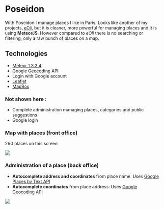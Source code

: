 # Poseidon
With Poseidon I manage places I like in Paris. Looks like another of my projects, [eOli](https://github.com/jebarjonet/eOli), but it is cleaner, more powerful for managing places and it is using **MeteorJS**. However compared to *eOli* there is no searching or filtering, only a raw bunch of places on a map.

## Technologies
- [Meteor 1.3.2.4](https://meteor.com/)
- Google Geocoding API
- Login with Google account
- [Leaflet](http://leafletjs.com)
- [MapBox](https://www.mapbox.com/)


### Not shown here :
- Complete administration managing places, categories and public suggestions
- Google login

### Map with places (front office)
260 places on this screen

![](https://cloud.githubusercontent.com/assets/4401230/15120406/df900874-1615-11e6-9447-29af3723bdc7.gif)

### Administration of a place (back office)
- **Autocomplete address and coordinates** from place name: Uses [Google Places by Text API](https://developers.google.com/places/web-service/search)
- **Autocomplete coordinates** from place address: Uses [Google Geocoding API](https://developers.google.com/maps/documentation/geocoding/intro)

![](https://cloud.githubusercontent.com/assets/4401230/15120408/dfa1fef8-1615-11e6-8ab8-8769cb865d2a.png)
